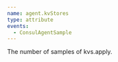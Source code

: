 ```yaml
---
name: agent.kvStores
type: attribute
events:
  - ConsulAgentSample
---
```


The number of samples of kvs.apply.